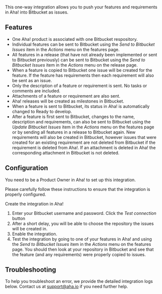 This one-way integration allows you to push your features and requirements in Aha! into Bitbucket as issues. 

## Features

* One Aha! product is associated with one Bitbucket respository.
* Individual features can be sent to Bitbucket using the _Send to Bitbucket Issues_ item in the _Actions_ menu on the features page.
* All features in a release (that have not already been implemented or sent to Bitbucket previously) can be sent to Bitbucket using the _Send to Bitbucket Issues_ item in the _Actions_ menu on the release page.
* When a feature is copied to Bitbucket one issue will be created for the feature. If 
  the feature has requirements then each requirement will also be sent as an issue.
* Only the description of a feature or requirement is sent. No tasks or comments are included. 
* Attachments of a feature or requirement are also sent.
* Aha! releases will be created as milestones in Bitbucket.
* When a feature is sent to Bitbucket, its status in Aha! is automatically changed to Ready to develop.
* After a feature is first sent to Bitbucket, changes to the name, description and requirements, can also be sent to Bitbucket using the _Update Bitbucket Issues_ item in the _Actions_ menu on the features page or by sending all features in a release to Bitbucket again. New requirements will also be created in Bitbucket, however issues that were created for an existing requirement are not deleted from Bitbucket if the requirement is deleted from Aha!. If an attachment is deleted in Aha! the corresponding attachment in Bitbucket is not deleted. 


## Configuration

You need to be a Product Owner in Aha! to set up this integration.

Please carefully follow these instructions to ensure that the integration is properly configured.

Create the integration in Aha!

1. Enter your Bitbucket username and password. Click the _Test connection_ button
2. After a short delay, you will be able to choose the repository the issues will be created in.
3. Enable the integration.
4. Test the integration by going to one of your features in Aha! and using the _Send to Bitbucket Issues_ item in the _Actions_ menu on the features page. You should then look at your repository in Bitbucket and see that the feature (and any requirements) were properly copied to issues. 


## Troubleshooting

To help you troubleshoot an error, we provide the detailed integration logs below. Contact us at support@aha.io if you need further help.
